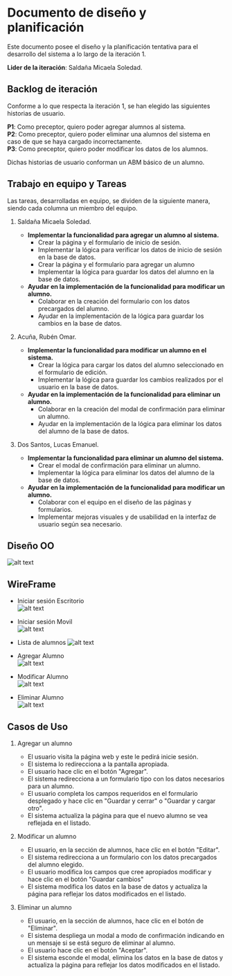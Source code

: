 # Documento de diseño y planificación 
Este documento posee el diseño y la planificación tentativa para el desarrollo del sistema a lo largo de la iteración 1.

**Lider de la iteración**: Saldaña Micaela Soledad.

## Backlog de iteración
Conforme a lo que respecta la iteración 1, se han elegido las siguientes historias de usuario.

**P1**: Como preceptor, quiero poder agregar alumnos al sistema. <br> 
**P2**: Como preceptor, quiero poder eliminar una alumnos del sistema en caso de que se haya cargado incorrectamente. <br>
**P3**: Como preceptor, quiero poder modificar los datos de los alumnos. <br>

Dichas historias de usuario conforman un ABM básico de un alumno. 

## Trabajo en equipo y Tareas
Las tareas, desarrolladas en equipo, se dividen de la siguiente manera, siendo cada columna un miembro del equipo.

1. Saldaña Micaela Soledad.
   - **Implementar la funcionalidad para agregar un alumno al sistema.**
      - Crear la página y el formulario de inicio de sesión.
      - Implementar la lógica para verificar los datos de inicio de sesión en la base de datos. 
      - Crear la página y el formulario para agregar un alumno
      - Implementar la lógica para guardar los datos del alumno en la base de datos.
   - **Ayudar en la implementación de la funcionalidad para modificar un alumno.**
      - Colaborar en la creación del formulario con los datos precargados del alumno.
      - Ayudar en la implementación de la lógica para guardar los cambios en la base de datos.

2. Acuña, Rubén Omar.
   - **Implementar la funcionalidad para modificar un alumno en el sistema.**
      - Crear la lógica para cargar los datos del alumno seleccionado en el formulario de edición.
      - Implementar la lógica para guardar los cambios realizados por el usuario en la base de datos.
   - **Ayudar en la implementación de la funcionalidad para eliminar un alumno.**
      - Colaborar en la creación del modal de confirmación para eliminar un alumno.
      - Ayudar en la implementación de la lógica para eliminar los datos del alumno de la base de datos.

3. Dos Santos, Lucas Emanuel.
   - **Implementar la funcionalidad para eliminar un alumno del sistema.**
      - Crear el modal de confirmación para eliminar un alumno.
      - Implementar la lógica para eliminar los datos del alumno de la base de datos. 
   - **Ayudar en la implementación de la funcionalidad para modificar un alumno.**
      - Colaborar con el equipo en el diseño de las páginas y formularios.
      - Implementar mejoras visuales y de usabilidad en la interfaz de usuario según sea necesario.


## Diseño OO

![alt text](../../img/CLASE-alumno.png)


## WireFrame

- Iniciar sesión Escritorio <br>
![alt text](../../img/LOGIN-1.png)

- Iniciar sesión Movil <br>
![alt text](../../img/LOGIN-2.png)

- Lista de alumnos
![alt text](../../img/READ-alumno.png)

- Agregar Alumno <br>
![alt text](../../img/CREATE-alumno.png)

- Modificar Alumno <br>
![alt text](../../img/UPDATE-alumno.png)

- Eliminar Alumno <br>
![alt text](../../img/DELETE-alumno.png)


## Casos de Uso

1. Agregar un alumno
    - El usuario visita la página web y este le pedirá inicie sesión.
    - El sistema lo redirecciona a la pantalla apropiada.
    - El usuario hace clic en el botón "Agregar". 
    - El sistema redirecciona a un formulario tipo con los datos necesarios para un alumno.
    - El usuario completa los campos requeridos en el formulario desplegado y hace clic en "Guardar y cerrar" o "Guardar y cargar otro".
    - El sistema actualiza la página para que el nuevo alumno se vea reflejada en el listado.

2. Modificar un alumno
    - El usuario, en la sección de alumnos, hace clic en el botón "Editar".
    - El sistema redirecciona a un formulario con los datos precargados del alumno elegido.
    - El usuario modifica los campos que cree apropiados modificar y hace clic en el botón "Guardar cambios"
    - El sistema modifica los datos en la base de datos y actualiza la página para reflejar los datos modificados en el listado.

3. Eliminar un alumno
    - El usuario, en la sección de alumnos, hace clic en el botón de "Eliminar".
    - El sistema despliega un modal a modo de confirmación indicando en un mensaje si se está seguro de eliminar al alumno.
    - El usuario hace clic en el botón "Aceptar". 
    - El sistema esconde el modal, elimina los datos en la base de datos y actualiza la página para reflejar los datos modificados en el listado.


    

